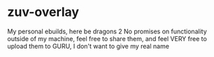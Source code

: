# zuv-overlay
My personal ebuilds, here be dragons 2
No promises on functionality outside of my machine, feel free to share them, 
and feel VERY free to upload them to GURU, I don't want to give my real name
